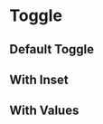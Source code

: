 <script setup>
import ToggleExample from './toggle/examples/ToggleExample.vue'
import ToggleValuesExample from './toggle/examples/ToggleValuesExample.vue'
</script>

# Toggle

## Default Toggle
<ToggleExample />

## With Inset
<ToggleExample inset />

## With Values
<ToggleValuesExample />